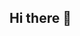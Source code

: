 ## Hi there 👋

<!--
**xxRAJA/xxRAJA** is a ✨ _special_ ✨ repository because its `README.md` (this file) appears on your GitHub profile.

Here are some ideas to get you started:

- 🔭 I’m currently working on ...
- 🌱 I’m currently learning ...
- 👯 I’m looking to collaborate on ...
- 🤔 I’m looking for help with ...
- 💬 Ask me about ...
- 📫 How to reach me: ...
- 😄 Pronouns: ...
- ⚡ Fun fact: ...
🚀 ARYAN THAKUR






📌 About the Project

A brief and engaging description of your project. Explain what it does, its purpose, and why it's useful.

"A one-liner that makes your project sound cool and impactful."

✨ Features

✅ Feature 1 - Brief description✅ Feature 2 - Brief description✅ Feature 3 - Brief description✅ Feature 4 - Brief description

🖥️ Tech Stack

Frontend: Technology 1, Technology 2

Backend: Technology 1, Technology 2

Database: Technology 1

Other: APIs, Libraries

🚀 Installation & Setup

# Clone the repository
git clone https://github.com/yourusername/your-repo.git

# Navigate to the project folder
cd your-repo

# Install dependencies
npm install  # or yarn install

# Run the project
npm start  # or yarn start

🛠️ Contributing

We ❤️ contributions! To contribute:

Fork the repo

Create a new branch (feature-xyz)

Commit your changes

Push and create a PR

Read the CONTRIBUTING.md for details.

📷 Screenshots (if applicable)



📜 License

This project is licensed under the MIT License. See the LICENSE file for details.

💬 Connect With Me




-->

